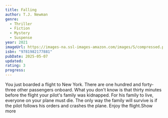```yaml
---
title: Falling
author: T.J. Newman
genre:
  - Thriller
  - Fiction
  - Mystery
  - Suspense
year: 2021
imageUrl: https://images-na.ssl-images-amazon.com/images/S/compressed.photo.goodreads.com/books/1625673562i/56614951.jpg
isbn: "9781982177881"
pubDate: 2025-05-07
updated: 
rating: 3
progress:
---
```

You just boarded a flight to New York. There are one hundred and forty-three other passengers onboard. What you don't know is that thirty minutes before the flight your pilot's family was kidnapped. For his family to live, everyone on your plane must die. The only way the family will survive is if the pilot follows his orders and crashes the plane. Enjoy the flight.Show more
